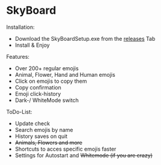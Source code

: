 # SkyBoard

Installation:
- Download the SkyBoardSetup.exe from the [releases](https://github.com/SkyExit/SkyBoard/releases) Tab
- Install & Enjoy

Features:
- Over 200+ regular emojis
- Animal, Flower, Hand and Human emojis
- Click on emojis to copy them
- Copy confirmation
- Emoji click-history
- Dark-/ WhiteMode switch

ToDo-List:
- Update check
- Search emojis by name
- History saves on quit
- ~~Animals, Flowers and more~~
- Shortcuts to acces specific emojis faster
- Settings for Autostart and ~~Whitemode (if you are crazy)~~
